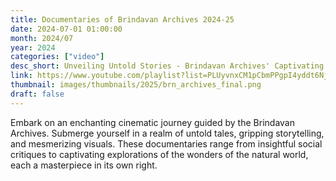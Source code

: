 ```yaml
---
title: Documentaries of Brindavan Archives 2024-25
date: 2024-07-01 01:00:00
month: 2024/07
year: 2024
categories: ["video"]
desc_short: Unveiling Untold Stories - Brindavan Archives' Captivating Documentaries - Illuminating the Past, Inspiring the Present at SSSIHL Brindavan Campus
link: https://www.youtube.com/playlist?list=PLUyvnxCM1pCbmPPgpI4yddt6NjMrSHoyX
thumbnail: images/thumbnails/2025/brn_archives_final.png
draft: false
---
```


 Embark on an enchanting cinematic journey guided by the Brindavan Archives. Submerge yourself in a realm of untold tales, gripping storytelling, and mesmerizing visuals. These documentaries range from insightful social critiques to captivating explorations of the wonders of the natural world, each a masterpiece in its own right.
